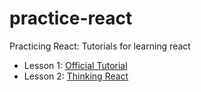 # practice-react
Practicing React: Tutorials for learning react


- Lesson 1: [Official Tutorial](http://goo.gl/39dkaX)
- Lesson 2: [Thinking React](http://goo.gl/W56qd1)
